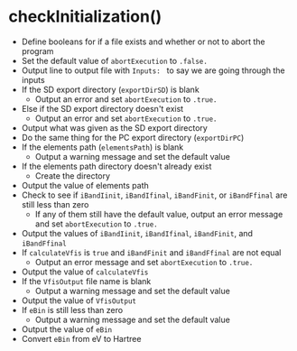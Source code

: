# checkInitialization()

* Define booleans for if a file exists and whether or not to abort the program
* Set the default value of `abortExecution` to `.false.`
* Output line to output file with `Inputs: ` to say we are going through the inputs
* If the SD export directory (`exportDirSD`) is blank
  * Output an error and set `abortExecution` to `.true.`
* Else if the SD export directory doesn't exist
  * Output an error and set `abortExecution` to `.true.`
* Output what was given as the SD export directory
* Do the same thing for the PC export directory (`exportDirPC`)
* If the elements path (`elementsPath`) is blank
  * Output a warning message and set the default value
* If the elements path directory doesn't already exist
  * Create the directory
* Output the value of elements path
* Check to see if `iBandIinit`, `iBandIfinal`, `iBandFinit`, or `iBandFfinal` are still less than zero
  * If any of them still have the default value, output an error message and set `abortExecution` to `.true.`
* Output the values of `iBandIinit`, `iBandIfinal`, `iBandFinit`, and `iBandFfinal`
* If `calculateVfis` is `true` and `iBandFinit` and `iBandFfinal` are not equal
  * Output an error message and set `abortExecution` to `.true.`
* Output the value of `calculateVfis`
* If the `VfisOutput` file name is blank
  * Output a warning message and set the default value
* Output the value of `VfisOutput`
* If `eBin` is still less than zero
  * Output a warning message and set the default value
* Output the value of `eBin`
* Convert `eBin` from eV to Hartree
